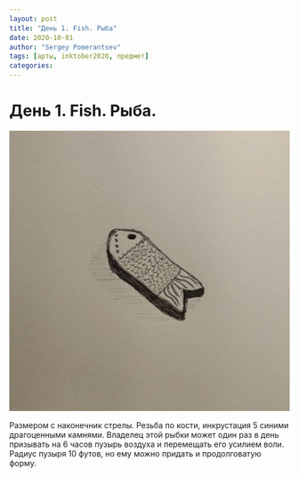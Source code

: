 ```yaml
---
layout: post
title: "День 1. Fish. Рыба"
date: 2020-10-01
author: "Sergey Pomerantsev"
tags: [арты, inktober2020, предмет]
categories:
---
```


# День 1. Fish. Рыба.

![](assets/images/_inktober20-1.jpg)

Размером с наконечник стрелы. Резьба по кости, инкрустация 5 синими драгоценными камнями. Владелец этой рыбки может один раз в день призывать на 6 часов пузырь воздуха и перемещать его усилием воли. Радиус пузыря 10 футов, но ему можно придать и продолговатую форму.
